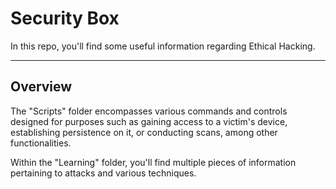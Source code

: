 # Security Box
In this repo, you'll find some useful information regarding Ethical Hacking. 

***

## Overview
The "Scripts" folder encompasses various commands and controls designed for purposes such as gaining access to a victim's device, establishing persistence on it, or conducting scans, among other functionalities.

Within the "Learning" folder, you'll find multiple pieces of information pertaining to attacks and various techniques.

